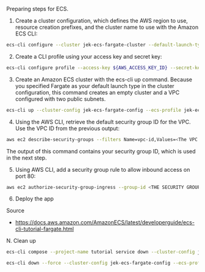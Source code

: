 Preparing steps for ECS.
1. Create a cluster configuration, which defines the AWS region to use, resource creation prefixes, and the cluster name to use with the Amazon ECS CLI:
```bash
ecs-cli configure --cluster jek-ecs-fargate-cluster --default-launch-type FARGATE --config-name jek-ecs-fargate-config --region ap-southeast-1
```

2. Create a CLI profile using your access key and secret key:
```bash
ecs-cli configure profile --access-key ${AWS_ACCESS_KEY_ID} --secret-key ${AWS_SECRET_ACCESS_KEY} --profile-name jek-ecs-fargate-profile
```

3. Create an Amazon ECS cluster with the ecs-cli up command. Because you specified Fargate as your default launch type in the cluster configuration, this command creates an empty cluster and a VPC configured with two public subnets.
```bash
ecs-cli up --cluster-config jek-ecs-fargate-config --ecs-profile jek-ecs-fargate-profile
```

4. Using the AWS CLI, retrieve the default security group ID for the VPC. Use the VPC ID from the previous output:
```bash
aws ec2 describe-security-groups --filters Name=vpc-id,Values=<The VPC ID> --region ap-southeast-1
```
The output of this command contains your security group ID, which is used in the next step.

5. Using AWS CLI, add a security group rule to allow inbound access on port 80:
```bash
aws ec2 authorize-security-group-ingress --group-id <THE SECURITY GROUP ID sg-....> --protocol tcp --port 80 --cidr 0.0.0.0/0 --region ap-southeast-1
```

6. Deploy the app



Source
- https://docs.aws.amazon.com/AmazonECS/latest/developerguide/ecs-cli-tutorial-fargate.html 








N. Clean up
```bash
ecs-cli compose --project-name tutorial service down --cluster-config jek-ecs-fargate-config --ecs-profile jek-ecs-fargate-profile
```

```bash
ecs-cli down --force --cluster-config jek-ecs-fargate-config --ecs-profile jek-ecs-fargate-profile
```